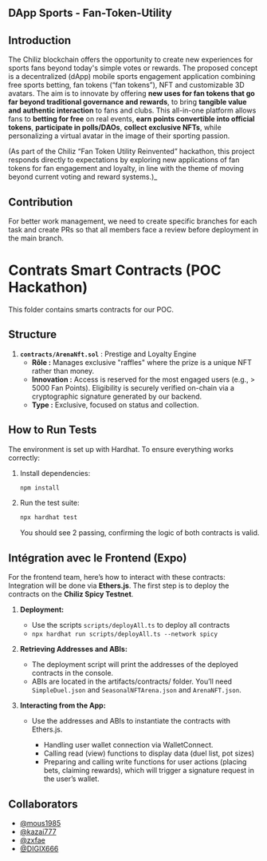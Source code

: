 ## DApp Sports - Fan-Token-Utility

## Introduction

The Chiliz blockchain offers the opportunity to create new experiences for sports fans beyond today's simple votes or rewards. The proposed concept is a decentralized (dApp) mobile sports engagement application combining free sports betting, fan tokens (“fan tokens”), NFT and customizable 3D avatars. The aim is to innovate by offering **new uses for fan tokens that go far beyond traditional governance and rewards**, to bring **tangible value and authentic interaction** to fans and clubs. This all-in-one platform allows fans to **betting for free** on real events, **earn points convertible into official tokens**, **participate in polls/DAOs**, **collect exclusive NFTs**, while personalizing a virtual avatar in the image of their sporting passion.

(As part of the Chiliz “Fan Token Utility Reinvented” hackathon, this project responds directly to expectations by exploring new applications of fan tokens for fan engagement and loyalty, in line with the theme of moving beyond current voting and reward systems.)\_

## Contribution

For better work management, we need to create specific branches for each task and create PRs so that all members face a review before deployment in the main branch.

# Contrats Smart Contracts (POC Hackathon)
This folder contains smarts contracts for our POC.

## Structure

1.  **`contracts/ArenaNft.sol`** : Prestige and Loyalty Engine
    * **Rôle :** Manages exclusive "raffles" where the prize is a unique NFT rather than money.
    * **Innovation :** Access is reserved for the most engaged users (e.g., > 5000 Fan Points). Eligibility is securely verified on-chain via a cryptographic signature generated by our backend.
    * **Type :**  Exclusive, focused on status and collection.

## How to Run Tests
The environment is set up with Hardhat. To ensure everything works correctly:

1.  Install dependencies:
    ```bash
    npm install
    ```
2.  Run the test suite:
    ```bash
    npx hardhat test
    ```
    You should see 2 passing, confirming the logic of both contracts is valid.

## Intégration avec le Frontend (Expo)

For the frontend team, here’s how to interact with these contracts:
Integration will be done via **Ethers.js**. The first step is to deploy the contracts on the **Chiliz Spicy Testnet**.

1.  **Deployment:**
    * Use the scripts `scripts/deployAll.ts` to deploy all contracts
    * `npx hardhat run scripts/deployAll.ts --network spicy`

2.  **Retrieving Addresses and ABIs:**
    * The deployment script will print the addresses of the deployed contracts in the console.
    * ABIs are located in the artifacts/contracts/ folder. You’ll need `SimpleDuel.json` and `SeasonalNFTArena.json` and `ArenaNFT.json`.

3.  **Interacting from the App:**
    * Use the addresses and ABIs to instantiate the contracts with Ethers.js.
    
        * Handling user wallet connection via WalletConnect.
        * Calling read (view) functions to display data (duel list, pot sizes)
        * Preparing and calling write functions for user actions (placing bets, claiming rewards), which will trigger a signature request in the user’s wallet.



## Collaborators
- [@mous1985](https://github.com/mous1985)
- [@kazai777](https://github.com/kazai777)
- [@zxfae](https://github.com/zxfae)
- [@DIGIX666](https://github.com/digix666)
